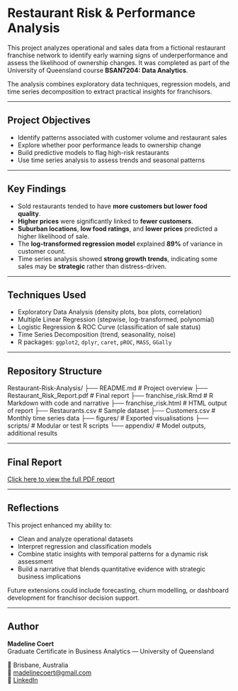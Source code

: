 # Restaurant Risk & Performance Analysis

This project analyzes operational and sales data from a fictional restaurant franchise network to identify early warning signs of underperformance and assess the likelihood of ownership changes. It was completed as part of the University of Queensland course **BSAN7204: Data Analytics**.

The analysis combines exploratory data techniques, regression models, and time series decomposition to extract practical insights for franchisors.

---

## Project Objectives

- Identify patterns associated with customer volume and restaurant sales
- Explore whether poor performance leads to ownership change
- Build predictive models to flag high-risk restaurants
- Use time series analysis to assess trends and seasonal patterns

---

## Key Findings

- Sold restaurants tended to have **more customers but lower food quality**.
- **Higher prices** were significantly linked to **fewer customers**.
- **Suburban locations**, **low food ratings**, and **lower prices** predicted a higher likelihood of sale.
- The **log-transformed regression model** explained **89%** of variance in customer count.
- Time series analysis showed **strong growth trends**, indicating some sales may be **strategic** rather than distress-driven.

---

## Techniques Used

- Exploratory Data Analysis (density plots, box plots, correlation)
- Multiple Linear Regression (stepwise, log-transformed, polynomial)
- Logistic Regression & ROC Curve (classification of sale status)
- Time Series Decomposition (trend, seasonality, noise)
- R packages: `ggplot2`, `dplyr`, `caret`, `pROC`, `MASS`, `GGally`

---

## Repository Structure
Restaurant-Risk-Analysis/
├── README.md # Project overview
├── Restaurant_Risk_Report.pdf # Final report
├── franchise_risk.Rmd # R Markdown with code and narrative
├── franchise_risk.html # HTML output of report
├── Restaurants.csv # Sample dataset
├── Customers.csv # Monthly time series data
├── figures/ # Exported visualisations
├── scripts/ # Modular or test R scripts
└── appendix/ # Model outputs, additional results

---

## Final Report

[Click here to view the full PDF report](./Restaurant_EDA_Report.pdf)

---

## Reflections

This project enhanced my ability to:
- Clean and analyze operational datasets
- Interpret regression and classification models
- Combine static insights with temporal patterns for a dynamic risk assessment
- Build a narrative that blends quantitative evidence with strategic business implications

Future extensions could include forecasting, churn modelling, or dashboard development for franchisor decision support.

---

## Author

**Madeline Coert**  
Graduate Certificate in Business Analytics — University of Queensland  

📍 Brisbane, Australia  
📧 madelinecoert@gmail.com  
🔗 [LinkedIn](https://www.linkedin.com/in/madeline-coert-546667309)  
